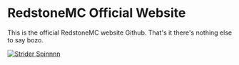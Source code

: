 # RedstoneMC Official Website

This is the official RedstoneMC website Github. That's it there's nothing else to say bozo.

[![Strider Spinnnn](./assets/Logo-Spin.gif)](https://www.redstonemc.xyz)
